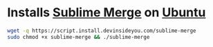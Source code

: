 # Installs [Sublime Merge](https://www.sublimemerge.com/) on [Ubuntu](https://www.ubuntu.com/)

```bash
wget -q https://script.install.devinsideyou.com/sublime-merge
sudo chmod +x sublime-merge && ./sublime-merge
```
